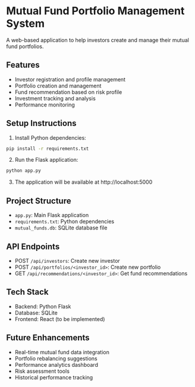 # Mutual Fund Portfolio Management System

A web-based application to help investors create and manage their mutual fund portfolios.

## Features

- Investor registration and profile management
- Portfolio creation and management
- Fund recommendation based on risk profile
- Investment tracking and analysis
- Performance monitoring

## Setup Instructions

1. Install Python dependencies:
```bash
pip install -r requirements.txt
```

2. Run the Flask application:
```bash
python app.py
```

3. The application will be available at http://localhost:5000

## Project Structure

- `app.py`: Main Flask application
- `requirements.txt`: Python dependencies
- `mutual_funds.db`: SQLite database file

## API Endpoints

- POST `/api/investors`: Create new investor
- POST `/api/portfolios/<investor_id>`: Create new portfolio
- GET `/api/recommendations/<investor_id>`: Get fund recommendations

## Tech Stack

- Backend: Python Flask
- Database: SQLite
- Frontend: React (to be implemented)

## Future Enhancements

- Real-time mutual fund data integration
- Portfolio rebalancing suggestions
- Performance analytics dashboard
- Risk assessment tools
- Historical performance tracking
